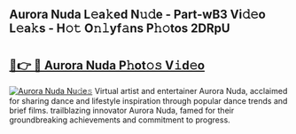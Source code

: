 ## Aurora Nuda L𝚎a𝚔ed N𝚞𝚍e - Part-wB3 Vi𝚍𝚎o L𝚎a𝚔s - H𝚘𝚝 O𝚗𝚕yf𝚊ns P𝚑𝚘tos 2DRpU

# <h2><a href="http://kf5lt3l.oniu.top/?m=Aurora+Nuda">🔗👉 🔴 Aurora Nuda P𝚑ot𝚘𝚜 V𝚒d𝚎o</a></h2>

[![Aurora Nuda Nu𝚍e𝚜](https://i.imgur.com/0qMVB7G.gif)](http://kf5lt3l.oniu.top/?m=Aurora+Nuda)
Virtual artist and entertainer Aurora Nuda, acclaimed for sharing dance and lifestyle inspiration through popular dance trends and brief films. trailblazing innovator Aurora Nuda, famed for their groundbreaking achievements and commitment to progress.  
